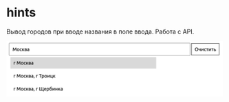 # hints
Вывод городов при вводе названия в поле ввода. Работа с API.

![Image alt](https://github.com/heyonemusic/hints/blob/main/%D0%A1%D0%BD%D0%B8%D0%BC%D0%BE%D0%BA%20%D1%8D%D0%BA%D1%80%D0%B0%D0%BD%D0%B0%202022-08-09%20%D0%B2%2022.56.32.png)
